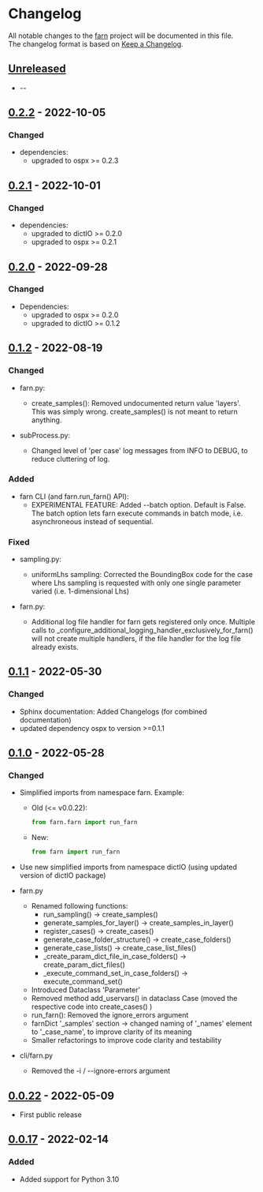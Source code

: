 # Changelog

All notable changes to the [farn] project will be documented in this file.<br>
The changelog format is based on [Keep a Changelog](https://keepachangelog.com/en/1.0.0/).

## [Unreleased]

* --

## [0.2.2] - 2022-10-05

### Changed

* dependencies:
    * upgraded to ospx >= 0.2.3


## [0.2.1] - 2022-10-01

### Changed

* dependencies:
    * upgraded to dictIO >= 0.2.0
    * upgraded to ospx >= 0.2.1


## [0.2.0] - 2022-09-28

### Changed

* Dependencies:
    * upgraded to ospx >= 0.2.0
    * upgraded to dictIO >= 0.1.2

## [0.1.2] - 2022-08-19

### Changed

* farn.py:
    * create_samples(): Removed undocumented return value 'layers'. This was simply wrong. create_samples() is not meant to return anything.

* subProcess.py:
    * Changed level of 'per case' log messages from INFO to DEBUG, to reduce cluttering of log.

### Added

* farn CLI (and farn.run_farn() API):
    * EXPERIMENTAL FEATURE: Added --batch option. Default is False. The batch option lets farn execute commands in batch mode, i.e. asynchroneous instead of sequential.

### Fixed

* sampling.py:
    * uniformLhs sampling: Corrected the BoundingBox code for the case where Lhs sampling is requested with only one single parameter varied (i.e. 1-dimensional Lhs)

* farn.py:
    * Additional log file handler for farn gets registered only once. Multiple calls to _configure_additional_logging_handler_exclusively_for_farn() will not create multiple handlers, if the file handler for the log file already exists.

## [0.1.1] - 2022-05-30

### Changed

* Sphinx documentation: Added Changelogs (for combined documentation)
* updated dependency ospx to version >=0.1.1

## [0.1.0] - 2022-05-28

### Changed

* Simplified imports from namespace farn. Example:
    * Old (<= v0.0.22):
        ~~~py
        from farn.farn import run_farn
        ~~~
    * New:
        ~~~py
        from farn import run_farn
        ~~~
* Use new simplified imports from namespace dictIO (using updated version of dictIO package)

* farn.py
    * Renamed following functions:
        * run_sampling() -> create_samples()
        * generate_samples_for_layer() -> create_samples_in_layer()
        * register_cases() -> create_cases()
        * generate_case_folder_structure() -> create_case_folders()
        * generate_case_lists() -> create_case_list_files()
        * _create_param_dict_file_in_case_folders() -> create_param_dict_files()
        * _execute_command_set_in_case_folders() -> execute_command_set()
    * Introduced Dataclass 'Parameter'
    * Removed method add_uservars() in dataclass Case (moved the respective code into create_cases() )
    * run_farn(): Removed the ignore_errors argument
    * farnDict '_samples' section -> changed  naming of '_names' element to '_case_name', to improve clarity of its meaning
    * Smaller refactorings to improve code clarity and testability

* cli/farn.py
    * Removed the -i / --ignore-errors argument


## [0.0.22] - 2022-05-09

* First public release

## [0.0.17] - 2022-02-14

### Added

* Added support for Python 3.10

<!-- Markdown link & img dfn's -->
[unreleased]: https://github.com/dnv-opensource/farn/compare/v0.2.2...HEAD
[0.2.2]: https://github.com/dnv-opensource/farn/compare/v0.2.1...v0.2.2
[0.2.1]: https://github.com/dnv-opensource/farn/compare/v0.2.0...v0.2.1
[0.2.0]: https://github.com/dnv-opensource/farn/compare/v0.1.2...v0.2.0
[0.1.2]: https://github.com/dnv-opensource/farn/compare/v0.1.1...v0.1.2
[0.1.1]: https://github.com/dnv-opensource/farn/compare/v0.1.0...v0.1.1
[0.1.0]: https://github.com/dnv-opensource/farn/compare/v0.0.22...v0.1.0
[0.0.22]: https://github.com/dnv-opensource/farn/compare/v0.0.17...v0.0.22
[0.0.17]: https://github.com/dnv-opensource/farn/releases/tag/v0.0.17
[farn]: https://github.com/dnv-opensource/farn
